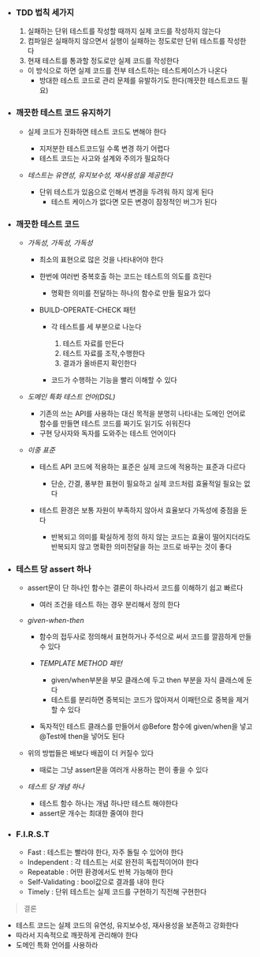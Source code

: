 - ### TDD 법칙 세가지
    1. 실패하는 단위 테스트를 작성할 때까지 실제 코드를 작성하지 않는다
    2. 컴파일은 실패하지 않으면서 실행이 실패하는 정도로만 단위 테스트를 작성한다
    3. 현재 테스트를 통과할 정도로만 실제 코드를 작성한다        

    - 이 방식으로 하면 실제 코드를 전부 테스트하는 테스트케이스가 나온다
        - 방대한 테스트 코드로 관리 문제를 유발하기도 한다(깨끗한 테스트코드 필요)
      
- ### 깨끗한 테스트 코드 유지하기
    - 실제 코드가 진화하면 테스트 코드도 변해야 한다
        - 지저분한 테스트코드일 수록 변경 하기 어렵다
        - 테스트 코드는 사고와 설계와 주의가 필요하다
    
    - *테스트는 유연성, 유지보수성, 재사용성을 제공한다*
        - 단위 테스트가 있음으로 인해서 변경을 두려워 하지 않게 된다
            - 테스트 케이스가 없다면 모든 변경이 잠정적인 버그가 된다
        
- ### 깨끗한 테스트 코드
    - *가독성, 가독성, 가독성*
        - 최소의 표현으로 많은 것을 나타내어야 한다
        - 한번에 여러번 중복호출 하는 코드는 테스트의 의도를 흐린다
            - 명확한 의미를 전달하는 하나의 함수로 만들 필요가 있다
        
        - BUILD-OPERATE-CHECK 패턴
            - 각 테스트를 세 부분으로 나눈다
                1. 테스트 자료를 만든다
                2. 테스트 자료를 조작,수행한다
                3. 결과가 올바른지 확인한다

            - 코드가 수행하는 기능을 빨리 이해할 수 있다

    - *도메인 특화 테스트 언어(DSL)*
        - 기존의 쓰는 API를 사용하는 대신 목적을 분명히 나타내는 도메인 언어로 함수를 만들면 테스트 코드를 짜기도 읽기도 쉬워진다
        - 구현 당사자와 독자를 도와주는 테스트 언어이다
    
    - *이중 표준*
        - 테스트 API 코드에 적용하는 표준은 실제 코드에 적용하는 표준과 다르다 
            - 단순, 간결, 풍부한 표현이 필요하고 실제 코드처럼 효율적일 필요는 없다

        - 테스트 환경은 보통 자원이 부족하지 않아서 효율보다 가독성에 중점을 둔다
            - 반복되고 의미를 확실하게 정의 하지 않는 코드는 효율이 떨어지더라도 반복되지 않고 명확한 의미전달을 하는 코드로 바꾸는 것이 좋다
        
- ### 테스트 당 assert 하나
    - assert문이 단 하나인 함수는 결론이 하나라서 코드를 이해하기 쉽고 빠르다
        - 여러 조건을 테스트 하는 경우 분리해서 정의 한다
    
    - *given-when-then*
        - 함수의 접두사로 정의해서 표현하거나 주석으로 써서 코드를 깔끔하게 만들수 있다
        - *TEMPLATE METHOD 패턴*
            - given/when부분을 부모 클래스에 두고 then 부분을 자식 클래스에 둔다
            - 테스트를 분리하면 중복되는 코드가 많아져서 이패턴으로 중복을 제거할 수 있다

        - 독자적인 테스트 클래스를 만들어서 @Before 함수에 given/when을 넣고 @Test에 then을 넣어도 된다 
        
    - 위의 방법들은 배보다 배꼽이 더 커질수 있다
        - 때로는 그냥 assert문을 여러개 사용하는 편이 좋을 수 있다
    
    - *테스트 당 개념 하나*
        - 테스트 함수 하나는 개념 하나만 테스트 해야한다
        - assert문 개수는 최대한 줄여야 한다
        
- ### F.I.R.S.T
    - Fast : 테스트는 빨라야 한다, 자주 돌릴 수 있어야 한다 
    - Independent : 각 테스트는 서로 완전히 독립적이어야 한다
    - Repeatable : 어떤 환경에서도 반복 가능해야 한다
    - Self-Validating : bool값으로 결과를 내야 한다 
    - Timely : 단위 테스트는 실제 코드를 구현하기 직전해 구현한다

> 결론
- 테스트 코드는 실제 코드의 유연성, 유지보수성, 재사용성을 보존하고 강화한다
- 따라서 지속적으로 깨끗하게 관리해야 한다
- 도메인 특화 언어를 사용하라
